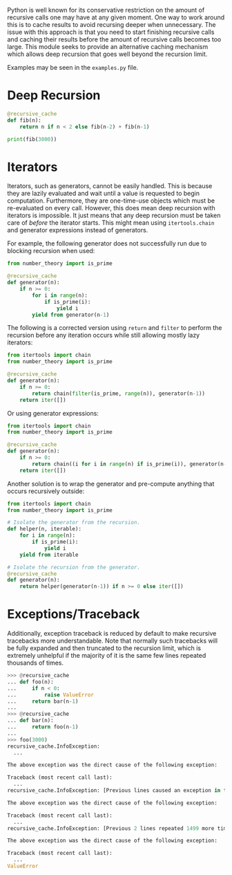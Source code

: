 Python is well known for its conservative restriction on the amount of recursive calls one may have at any given moment. One way to work around this is to cache results to avoid recursing deeper when unnecessary. The issue with this approach is that you need to start finishing recursive calls and caching their results before the amount of recursive calls becomes too large. This module seeks to provide an alternative caching mechanism which allows deep recursion that goes well beyond the recursion limit.

Examples may be seen in the `examples.py` file.

# Deep Recursion

```python
@recursive_cache
def fib(n):
    return n if n < 2 else fib(n-2) + fib(n-1)

print(fib(3000))
```

# Iterators

Iterators, such as generators, cannot be easily handled. This is because they are lazily evaluated and wait until a value is requested to begin computation. Furthermore, they are one-time-use objects which must be re-evaluated on every call. However, this does mean deep recursion with iterators is impossible. It just means that any deep recursion must be taken care of *before* the iterator starts. This might mean using `itertools.chain` and generator expressions instead of generators.

For example, the following generator does not successfully run due to blocking recursion when used:

```python
from number_theory import is_prime

@recursive_cache
def generator(n):
    if n >= 0:
        for i in range(n):
            if is_prime(i):
                yield i
        yield from generator(n-1)
```

The following is a corrected version using `return` and `filter` to perform the recursion before any iteration occurs while still allowing mostly lazy iterators:

```python
from itertools import chain
from number_theory import is_prime

@recursive_cache
def generator(n):
    if n >= 0:
        return chain(filter(is_prime, range(n)), generator(n-1))
    return iter([])
```

Or using generator expressions:

```python
from itertools import chain
from number_theory import is_prime

@recursive_cache
def generator(n):
    if n >= 0:
        return chain((i for i in range(n) if is_prime(i)), generator(n-1))
    return iter([])
```

Another solution is to wrap the generator and pre-compute anything that occurs recursively outside:

```python
from itertools import chain
from number_theory import is_prime

# Isolate the generator from the recursion.
def helper(n, iterable):
    for i in range(n):
        if is_prime(i):
            yield i
    yield from iterable

# Isolate the recursion from the generator.
@recursive_cache
def generator(n):
    return helper(generator(n-1)) if n >= 0 else iter([])
```

# Exceptions/Traceback

Additionally, exception traceback is reduced by default to make recursive tracebacks more understandable. Note that normally such tracebacks will be fully expanded and then truncated to the recursion limit, which is extremely unhelpful if the majority of it is the same few lines repeated thousands of times.

```python
>>> @recursive_cache
... def foo(n):
...     if n < 0:
...         raise ValueError
...     return bar(n-1)
...
>>> @recursive_cache
... def bar(n):
...     return foo(n-1)
...
>>> foo(3000)
recursive_cache.InfoException:
  ...

The above exception was the direct cause of the following exception:

Traceback (most recent call last):
  ...
recursive_cache.InfoException: [Previous lines caused an exception in the below recursion]

The above exception was the direct cause of the following exception:

Traceback (most recent call last):
  ...
recursive_cache.InfoException: [Previous 2 lines repeated 1499 more times and caused an exception in the code below which called it]

The above exception was the direct cause of the following exception:

Traceback (most recent call last):
  ...
ValueError
```
